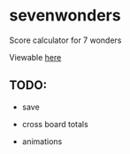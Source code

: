 sevenwonders
============

Score calculator for 7 wonders

Viewable [here](http://andylei.github.io/sevenwonders/)


TODO:
-----

* save

* cross board totals

* animations

